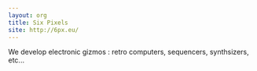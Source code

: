 ```yaml
---
layout: org
title: Six Pixels
site: http://6px.eu/
---
```

We develop electronic gizmos : retro computers, sequencers, synthsizers, etc...
